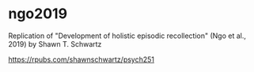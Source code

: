# ngo2019
Replication of "Development of holistic episodic recollection" (Ngo et al., 2019) by Shawn T. Schwartz

https://rpubs.com/shawnschwartz/psych251
